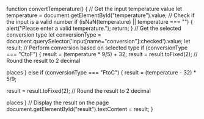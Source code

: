 function convertTemperature() {
// Get the input temperature value
let temperature = document.getElementById("temperature").value;
// Check if the input is a valid number
if (isNaN(temperature) || temperature === "") {
alert("Please enter a valid temperature.");
return;
}
// Get the selected conversion type
let conversionType =
document.querySelector('input[name="conversion"]:checked').value;
let result;
// Perform conversion based on selected type
if (conversionType === "CtoF") {
result = (temperature * 9/5) + 32;
result = result.toFixed(2); // Round the result to 2 decimal

places
} else if (conversionType === "FtoC") {
result = (temperature - 32) * 5/9;

result = result.toFixed(2); // Round the result to 2 decimal

places
}
// Display the result on the page
document.getElementById("result").textContent = result;
}
